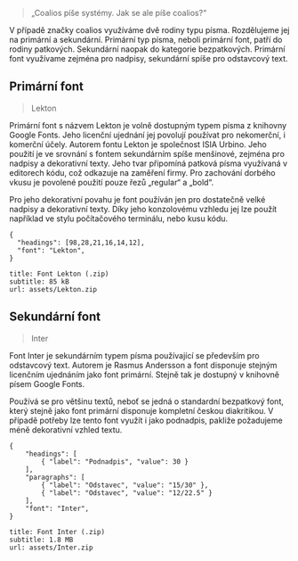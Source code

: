 > „Coalios píše systémy. Jak se ale píše coalios?“

V případě značky coalios využíváme dvě rodiny typu písma. Rozdělujeme
jej na primární a sekundární. Primární typ písma, neboli primární font, patří do rodiny
patkových. Sekundární naopak do kategorie bezpatkových. Primární font využívame
zejména pro nadpisy, sekundární spíše pro odstavcový text.

## Primární font
> Lekton

Primární font s názvem Lekton je volně dostupným typem písma z knihovny Google Fonts. Jeho licenční ujednání jej povolují používat pro nekomerční, i komerční účely. Autorem fontu Lekton je společnost ISIA Urbino. Jeho použití je ve srovnání s fontem sekundárním spíše menšinové, zejména pro nadpisy a dekorativní texty. Jeho tvar připomíná patková písma využívaná v editorech kódu, což odkazuje na zaměření firmy. Pro zachování dorbého vkusu je povolené použití pouze řezů „regular“ a „bold“.

Pro jeho dekorativní povahu je font používán jen pro dostatečně velké nadpisy a dekorativní texty. Díky jeho konzolovému vzhledu jej lze použít například ve stylu počítačového terminálu, nebo kusu kódu.

```type
{
  "headings": [98,28,21,16,14,12],
  "font": "Lekton",
}
```
```download
title: Font Lekton (.zip)
subtitle: 85 kB
url: assets/Lekton.zip
```

## Sekundární font
> Inter

Font Inter je sekundárním typem písma používající se především pro odstavcový text. Autorem je Rasmus Andersson a font disponuje stejným licenčním ujednáním jako font primární. Stejně tak je dostupný v knihovně písem Google Fonts.

Používá se pro většinu textů, neboť se jedná o standardní bezpatkový font, který stejně jako font primární disponuje kompletní českou diakritikou. V případě potřeby lze tento font využít i jako podnadpis, pakliže požadujeme méně dekorativní vzhled textu.

```type
{
    "headings": [
        { "label": "Podnadpis", "value": 30 }
    ],
    "paragraphs": [
        { "label": "Odstavec", "value": "15/30" },
        { "label": "Odstavec", "value": "12/22.5" }
    ],
    "font": "Inter",
}
```
```download
title: Font Inter (.zip)
subtitle: 1.8 MB
url: assets/Inter.zip
```

